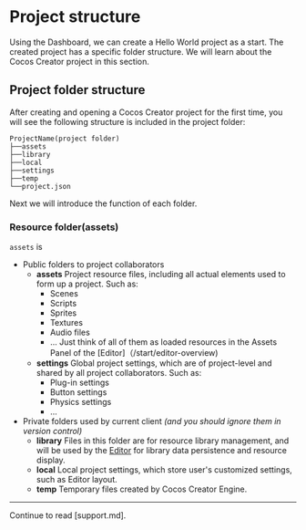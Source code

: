 # Project structure

Using the Dashboard, we can create a Hello World project as a start. The created project has a specific folder structure. We will learn about the Cocos Creator project in this section.

## Project folder structure

After creating and opening a Cocos Creator project for the first time, you will see the following structure is included in the project folder:

```
ProjectName(project folder)
├──assets
├──library
├──local
├──settings
├──temp
└──project.json
```

Next we will introduce the function of each folder.

### Resource folder(assets)

`assets` is
- Public folders to project collaborators
  - **assets**
    Project resource files, including all actual elements used to form up a project. Such as:
    - Scenes
    - Scripts
    - Sprites
    - Textures
    - Audio files
    - ...
    Just think of all of them as loaded resources in the Assets Panel of the [Editor]（/start/editor-overview)
  - **settings**
    Global project settings, which are of project-level and shared by all project collaborators. Such as:
    - Plug-in settings
    - Button settings
    - Physics settings
    - ...
- Private folders used by current client *(and you should ignore them in version control)*
  - **library**
    Files in this folder are for resource library management, and will be used by the [Editor](/manual/start/editor-overview) for library data persistence and resource display.
  - **local**
    Local project settings, which store user's customized settings, such as Editor layout.
  - **temp**
    Temporary files created by Cocos Creator Engine.


---

Continue to read [support.md].
